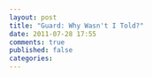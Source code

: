 ```yaml
---
layout: post
title: "Guard: Why Wasn't I Told?"
date: 2011-07-28 17:55
comments: true
published: false
categories: 
---
```

